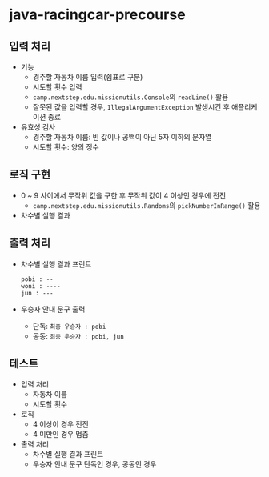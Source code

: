 # java-racingcar-precourse


## 입력 처리
- 기능
  - 경주할 자동차 이름 입력(쉼표로 구분)
  - 시도할 횟수 입력
  - `camp.nextstep.edu.missionutils.Console`의 `readLine()` 활용
  - 잘못된 값을 입력할 경우, `IllegalArgumentException` 발생시킨 후 애플리케이션 종료
- 유효성 검사
  - 경주할 자동차 이름: 빈 값이나 공백이 아닌 5자 이하의 문자열
  - 시도할 횟수: 양의 정수


## 로직 구현
- 0 ~ 9 사이에서 무작위 값을 구한 후 무작위 값이 4 이상인 경우에 전진
  - `camp.nextstep.edu.missionutils.Randoms`의 `pickNumberInRange()` 활용
- 차수별 실행 결과 


## 출력 처리
- 차수별 실행 결과 프린트 
  ````
  pobi : --  
  woni : ----
  jun : ---
  ````  

- 우승자 안내 문구 출력
  - 단독: `최종 우승자 : pobi`
  - 공동: `최종 우승자 : pobi, jun`


## 테스트
- 입력 처리
  - 자동차 이름
  - 시도할 횟수
- 로직
  - 4 이상이 경우 전진
  - 4 미만인 경우 멈춤
- 출력 처리
  - 차수별 실행 결과 프린트 
  - 우승자 안내 문구 단독인 경우, 공동인 경우